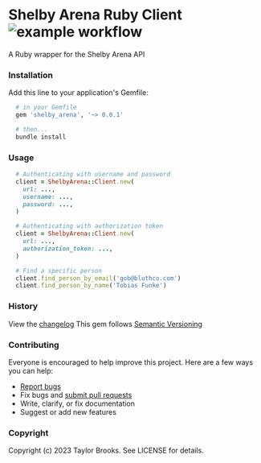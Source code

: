 # Shelby Arena Ruby Client ![example workflow](https://github.com/taylorbrooks/shelby_arena/actions/workflows/test.yml/badge.svg)

A Ruby wrapper for the Shelby Arena API

### Installation
Add this line to your application's Gemfile:
````ruby
  # in your Gemfile
  gem 'shelby_arena', '~> 0.0.1'

  # then...
  bundle install
````

### Usage
````ruby
  # Authenticating with username and password
  client = ShelbyArena::Client.new(
    url: ...,
    username: ...,
    password: ...,
  )

  # Authenticating with authorization token
  client = ShelbyArena::Client.new(
    url: ...,
    authorization_token: ...,
  )

  # Find a specific person
  client.find_person_by_email('gob@bluthco.com')
  client.find_person_by_name('Tobias Funke')
````

### History

View the [changelog](https://github.com/taylorbrooks/shelby_arena/blob/master/CHANGELOG.md)
This gem follows [Semantic Versioning](http://semver.org/)

### Contributing

Everyone is encouraged to help improve this project. Here are a few ways you can help:

- [Report bugs](https://github.com/taylorbrooks/shelby_arena/issues)
- Fix bugs and [submit pull requests](https://github.com/taylorbrooks/shelby_arena/pulls)
- Write, clarify, or fix documentation
- Suggest or add new features

### Copyright
Copyright (c) 2023 Taylor Brooks. See LICENSE for details.
